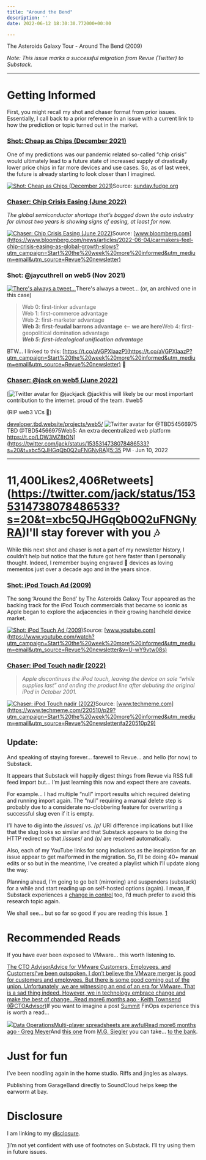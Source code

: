 ```yaml
---
title: "Around the Bend"
description: ''
date: 2022-06-12 18:30:30.772000+00:00

---
```


The Asteroids Galaxy Tour - Around The Bend (2009)

*Note: This issue marks a successful migration from Revue (Twitter) to Substack.*



---

**Getting Informed**
====================

First, you might recall my shot and chaser format from prior issues. Essentially, I call back to a prior reference in an issue with a current link to how the prediction or topic turned out in the market.

### **[Shot: Cheap as Chips (December 2021)](https://sunday.fudge.org/issues/fudge-sunday-cheap-as-chips-in-2022-946008?utm_campaign=Start%20the%20week%20more%20informed&utm_medium=email&utm_source=Revue%20newsletter)**

One of my predictions was our pandemic related so-called “chip crisis” would ultimately lead to a future state of increased supply of drastically lower price chips in far more devices and use cases. So, as of last week, the future is already starting to look closer than I imagined.

[![Shot: Cheap as Chips (December 2021)](https://bucketeer-e05bbc84-baa3-437e-9518-adb32be77984.s3.amazonaws.com/public/images/07cc7a7f-d0b3-4edf-b9c2-4b45039e5cf3_280x280.jpeg "Shot: Cheap as Chips (December 2021)")](https://substackcdn.com/image/fetch/f_auto,q_auto:good,fl_progressive:steep/https%3A%2F%2Fbucketeer-e05bbc84-baa3-437e-9518-adb32be77984.s3.amazonaws.com%2Fpublic%2Fimages%2F07cc7a7f-d0b3-4edf-b9c2-4b45039e5cf3_280x280.jpeg)Source: [sunday.fudge.org](https://sunday.fudge.org/issues/fudge-sunday-cheap-as-chips-in-2022-946008?utm_campaign=Start%20the%20week%20more%20informed&utm_medium=email&utm_source=Revue%20newsletter)

### **[Chaser: Chip Crisis Easing (June 2022)](https://www.bloomberg.com/news/articles/2022-06-04/carmakers-feel-chip-crisis-easing-as-global-growth-slows?utm_campaign=Start%20the%20week%20more%20informed&utm_medium=email&utm_source=Revue%20newsletter)**

*The global semiconductor shortage that’s bogged down the auto industry for almost two years is showing signs of easing, at least for now.*

[![Chaser: Chip Crisis Easing (June 2022)](https://bucketeer-e05bbc84-baa3-437e-9518-adb32be77984.s3.amazonaws.com/public/images/e348bae2-3cd5-4a8a-92b8-c9d81c9d25d3_280x280.jpeg "Chaser: Chip Crisis Easing (June 2022)")](https://substackcdn.com/image/fetch/f_auto,q_auto:good,fl_progressive:steep/https%3A%2F%2Fbucketeer-e05bbc84-baa3-437e-9518-adb32be77984.s3.amazonaws.com%2Fpublic%2Fimages%2Fe348bae2-3cd5-4a8a-92b8-c9d81c9d25d3_280x280.jpeg)Source: [www.bloomberg.com](https://www.bloomberg.com/news/articles/2022-06-04/carmakers-feel-chip-crisis-easing-as-global-growth-slows?utm_campaign=Start%20the%20week%20more%20informed&utm_medium=email&utm_source=Revue%20newsletter)

### **Shot: @jaycuthrell on web5 (Nov 2021)**

[![There's always a tweet...](https://bucketeer-e05bbc84-baa3-437e-9518-adb32be77984.s3.amazonaws.com/public/images/2e5bf53d-cb28-4012-a14c-4238d2059a15_600x372.png "There's always a tweet...")](https://substackcdn.com/image/fetch/f_auto,q_auto:good,fl_progressive:steep/https%3A%2F%2Fbucketeer-e05bbc84-baa3-437e-9518-adb32be77984.s3.amazonaws.com%2Fpublic%2Fimages%2F2e5bf53d-cb28-4012-a14c-4238d2059a15_600x372.png)There's always a tweet... (or, an archived one in this case)


> Web 0: first-tinker advantage  
> Web 1: first-commerce advantage  
> Web 2: first-marketer advantage  
> **Web 3: first-feudal barrons advantage <– we are here**Web 4: first-geopolitical domination advantage  
> ***Web 5: first-idealogical unification advantage***
> 
> 

BTW… I linked to this: [https://t.co/aVGPXlaazP](https://t.co/aVGPXlaazP?utm_campaign=Start%20the%20week%20more%20informed&utm_medium=email&utm_source=Revue%20newsletter) 🧐

### **[Chaser: @jack on web5 (June 2022)](https://twitter.com/jack/status/1535314738078486533)**

[![Twitter avatar for @jack](https://substackcdn.com/image/twitter_name/w_96/jack.jpg)jack @jackthis will likely be our most important contribution to the internet. proud of the team. #web5

(RIP web3 VCs 🤫)

[developer.tbd.website/projects/web5/](https://developer.tbd.website/projects/web5/) ![Twitter avatar for @TBD54566975](https://substackcdn.com/image/twitter_name/w_40/TBD54566975.jpg)TBD @TBD54566975Web5: An extra decentralized web platform
https://t.co/LDW3MZ8tON](https://twitter.com/jack/status/1535314738078486533?s=20&t=xbc5QJHGqQb0Q2uFNGNyRA)[5:35 PM ∙ Jun 10, 2022

---

11,400Likes2,406Retweets](https://twitter.com/jack/status/1535314738078486533?s=20&t=xbc5QJHGqQb0Q2uFNGNyRA)**I'll stay forever with you 🎶**
================================

While this next shot and chaser is not a part of my newsletter history, I couldn’t help but notice that the future got here faster than I personally thought. Indeed, I remember buying engraved 📱 devices as loving mementos just over a decade ago and in the years since.

### **[Shot: iPod Touch Ad (2009)](https://www.youtube.com/watch?utm_campaign=Start%20the%20week%20more%20informed&utm_medium=email&utm_source=Revue%20newsletter&v=U-wY9vtw08s)**

The song ‘Around the Bend’ by The Asteroids Galaxy Tour appeared as the backing track for the iPod Touch commercials that became so iconic as Apple began to explore the adjacencies in their growing handheld device market.

[![Shot: iPod Touch Ad (2009)](https://bucketeer-e05bbc84-baa3-437e-9518-adb32be77984.s3.amazonaws.com/public/images/4890fd79-207e-40af-8ee0-16483550b3f4_280x280.jpeg "Shot: iPod Touch Ad (2009)")](https://substackcdn.com/image/fetch/f_auto,q_auto:good,fl_progressive:steep/https%3A%2F%2Fbucketeer-e05bbc84-baa3-437e-9518-adb32be77984.s3.amazonaws.com%2Fpublic%2Fimages%2F4890fd79-207e-40af-8ee0-16483550b3f4_280x280.jpeg)Source: [www.youtube.com](https://www.youtube.com/watch?utm_campaign=Start%20the%20week%20more%20informed&utm_medium=email&utm_source=Revue%20newsletter&v=U-wY9vtw08s)

### **[Chaser: iPod Touch nadir (2022)](https://www.techmeme.com/220510/p29?utm_campaign=Start%20the%20week%20more%20informed&utm_medium=email&utm_source=Revue%20newsletter#a220510p29)**


> *Apple discontinues the iPod touch, leaving the device on sale “while supplies last” and ending the product line after debuting the original iPod in October 2001.*
> 
> 

[![Chaser: iPod Touch nadir (2022)](https://bucketeer-e05bbc84-baa3-437e-9518-adb32be77984.s3.amazonaws.com/public/images/be3e5276-0668-4c4c-9290-9b02c41394f2_280x280.jpeg "Chaser: iPod Touch nadir (2022)")](https://substackcdn.com/image/fetch/f_auto,q_auto:good,fl_progressive:steep/https%3A%2F%2Fbucketeer-e05bbc84-baa3-437e-9518-adb32be77984.s3.amazonaws.com%2Fpublic%2Fimages%2Fbe3e5276-0668-4c4c-9290-9b02c41394f2_280x280.jpeg)Source: [www.techmeme.com](https://www.techmeme.com/220510/p29?utm_campaign=Start%20the%20week%20more%20informed&utm_medium=email&utm_source=Revue%20newsletter#a220510p29)

**Update:**
-----------

And speaking of staying forever… farewell to Revue… and hello (for now) to Substack.

It appears that Substack will happily digest things from Revue via RSS full feed import but… I’m just learning this now and expect there are caveats. 

For example… I had multiple “null” import results which required deleting and running import again. The “null” requiring a manual delete step is probably due to a considerate no-clobbering feature for overwriting a successful slug even if it is empty.

I’ll have to dig into the /*issues*/ vs. /*p*/ URI difference implications but I like that the slug looks so similar and that Substack appears to be doing the HTTP redirect so that /*issues*/ and /*p*/ are resolved automatically.

Also, each of my YouTube links for song inclusions as the inspiration for an issue appear to get malformed in the migration. So, I’ll be doing 40+ manual edits or so but in the meantime, I’ve created a playlist which I’ll update along the way:

Planning ahead, I’m going to go belt (mirroring) and suspenders (substack) for a while and start reading up on self-hosted options (again). I mean, if Substack experiences a [change in control](https://sunday.fudge.org/p/fudge-sunday-moving-out-1200494) too, I’d much prefer to avoid this research topic again.

We shall see… but so far so good if you are reading this issue. [1](#footnote-1)

**Recommended Reads**
=====================

If you have ever been exposed to VMware… this worth listening to.

[The CTO AdvisorAdvice for VMware Customers, Employees, and CustomersI’ve been outspoken. I don’t believe the VMware merger is good for customers and employees. But there is some good coming out of the union. Unfortunately, we are witnessing an end of an era for VMware. That is a sad thing indeed. However, we in technology embrace change and make the best of change…Read more6 months ago · Keith Townsend (@CTOAdvisor)](https://ctoadvisor.substack.com/p/advice-for-vmware-customers-employees?utm_source=substack&utm_campaign=post_embed&utm_medium=web)If you want to imagine a post [Summit](https://usesummit.com) FinOps experience this is worth a read…

[![](https://bucketeer-e05bbc84-baa3-437e-9518-adb32be77984.s3.amazonaws.com/public/images/38b9afd5-b355-4018-923a-c7729ef6ad04_500x500.png)Data OperationsMulti-player spreadsheets are awfulRead more6 months ago · Greg Meyer](https://www.finddataops.com/p/multi-player-spreadsheets-are-awful?utm_source=substack&utm_campaign=post_embed&utm_medium=web)And [this one](https://mgs.blog/the-apple-banks-next-branch-e4f837d42078) from [M.G. Siegler](https://mgsiegler.com) you can take… [to the bank](https://mgs.blog/the-apple-banks-next-branch-e4f837d42078).

Just for fun
============

I’ve been noodling again in the home studio. Riffs and jingles as always.

Publishing from GarageBand directly to SoundCloud helps keep the earworm at bay.



**Disclosure**
==============

I am linking to my [disclosure](https://jaycuthrell.com/disclosure/?utm_campaign=Fudge%20Sunday&utm_medium=email&utm_source=Revue%20newsletter).

[1](#footnote-anchor-1)I’m not yet confident with use of footnotes on Substack. I’ll try using them in future issues.

